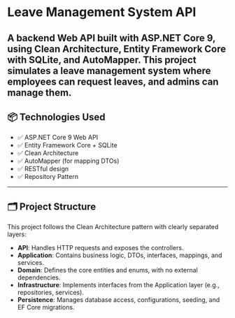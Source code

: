 # Leave Management System API

A backend Web API built with **ASP.NET Core 9**, using **Clean Architecture**, Entity Framework Core with SQLite, and AutoMapper.
This project simulates a leave management system where employees can request leaves, and admins can manage them.
---
## 📦 Technologies Used

- ✅ ASP.NET Core 9 Web API
- ✅ Entity Framework Core + SQLite
- ✅ Clean Architecture
- ✅ AutoMapper (for mapping DTOs)
- ✅ RESTful design
- ✅ Repository Pattern

---

## 🗂️ Project Structure
This project follows the Clean Architecture pattern with clearly separated layers:

- **API**: Handles HTTP requests and exposes the controllers.
- **Application**: Contains business logic, DTOs, interfaces, mappings, and services.
- **Domain**: Defines the core entities and enums, with no external dependencies.
- **Infrastructure**: Implements interfaces from the Application layer (e.g., repositories, services).
- **Persistence**: Manages database access, configurations, seeding, and EF Core migrations.

